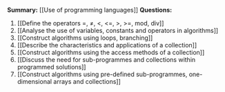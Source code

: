 **Summary:** [[Use of programming languages]]
**Questions:**
1. [[Define the operators =, ≠, <, <=, >, >=, mod, div]]
2. [[Analyse the use of variables, constants and operators in algorithms]]
3. [[Construct algorithms using loops, branching]]
4. [[Describe the characteristics and applications of a collection]]
5. [[Construct algorithms using the access methods of a collection]]
6. [[Discuss the need for sub-programmes and collections within programmed solutions]]
7. [[Construct algorithms using pre-defined sub-programmes, one-dimensional arrays and collections]]